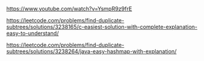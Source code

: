 https://www.youtube.com/watch?v=YsmpR9z9frE

https://leetcode.com/problems/find-duplicate-subtrees/solutions/3238165/c-easiest-solution-with-complete-explanation-easy-to-understand/


https://leetcode.com/problems/find-duplicate-subtrees/solutions/3238264/java-easy-hashmap-with-explanation/
